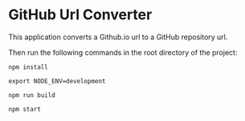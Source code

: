 # GitHub Url Converter

This application converts a Github.io url to a GitHub repository url.

Then run the following commands in the root directory of the project:

```
npm install
```

```
export NODE_ENV=development
```

```
npm run build
```

```
npm start
```
